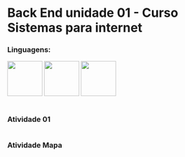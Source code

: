 # Back End unidade 01 - Curso Sistemas para internet
### Linguagens:
<div >
<img  height = "80" src="https://cdn.jsdelivr.net/gh/devicons/devicon/icons/html5/html5-plain-wordmark.svg" />
<img  height="80" src="https://cdn.jsdelivr.net/gh/devicons/devicon/icons/css3/css3-plain-wordmark.svg" />
<img  height = "80" src="https://cdn.jsdelivr.net/gh/devicons/devicon/icons/php/php-original.svg" />
</div>


#




### Atividade 01 

#

### Atividade Mapa
